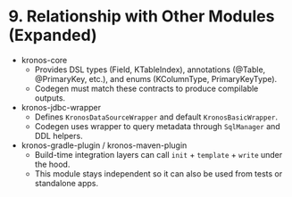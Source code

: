 # 9. Relationship with Other Modules (Expanded)

- kronos-core
  - Provides DSL types (Field, KTableIndex), annotations (@Table, @PrimaryKey, etc.), and enums (KColumnType, PrimaryKeyType).
  - Codegen must match these contracts to produce compilable outputs.
- kronos-jdbc-wrapper
  - Defines `KronosDataSourceWrapper` and default `KronosBasicWrapper`.
  - Codegen uses wrapper to query metadata through `SqlManager` and DDL helpers.
- kronos-gradle-plugin / kronos-maven-plugin
  - Build-time integration layers can call `init` + `template` + `write` under the hood.
  - This module stays independent so it can also be used from tests or standalone apps.
